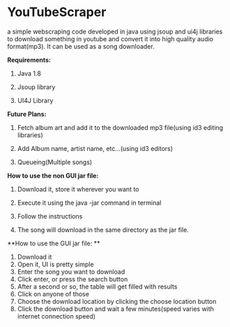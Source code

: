 # YouTubeScraper
a simple webscraping code developed in java using jsoup and ui4j libraries to download something in youtube and convert it into high quality audio format(mp3). It can be used as a song downloader.

**Requirements:**

1. Java 1.8

2. Jsoup library

3. UI4J Library

**Future Plans:**

1. Fetch album art and add it to the downloaded mp3 file(using id3 editing libraries)

2. Add Album name, artist name, etc...(using id3 editors)

3. Queueing(Multiple songs)


**How to use the non GUI jar file:**

1. Download it, store it wherever you want to

2. Execute it using the java -jar command in terminal

3. Follow the instructions

4. The song will download in the same directory as the jar file.

**How to use the GUI jar file: **

1. Download it
2. Open it, UI is pretty simple
3. Enter the song you want to download
4. Click enter, or press the search button
5. After a second or so, the table will get filled with results
6. Click on anyone of those
7. Choose the download location by clicking the choose location button
8. Click the download button and wait a few minutes(speed varies with internet connection speed)
